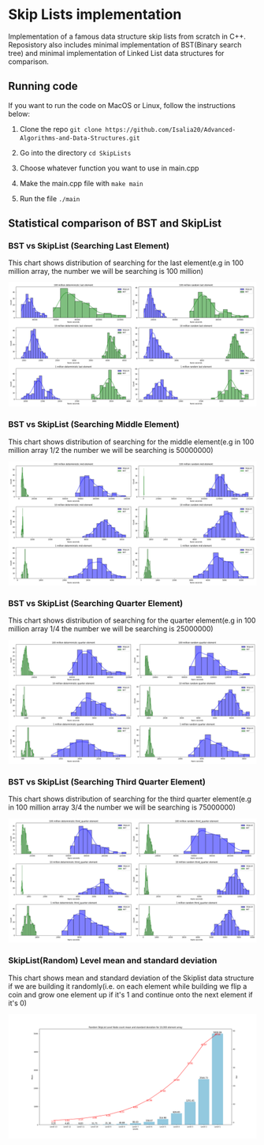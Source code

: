 # Skip Lists implementation

Implementation of a famous data structure skip lists from scratch in C++. Reposistory also includes minimal implementation of BST(Binary search tree) and minimal implementation of Linked List data structures for comparison.

## Running code

If you want to run the code on MacOS or Linux, follow the instructions below:

1. Clone the repo `git clone https://github.com/Isalia20/Advanced-Algorithms-and-Data-Structures.git`

2. Go into the directory `cd SkipLists`

3. Choose whatever function you want to use in main.cpp

4. Make the main.cpp file with `make main`

5. Run the file `./main`

## Statistical comparison of BST and SkipList

### BST vs SkipList (Searching Last Element)

This chart shows distribution of searching for the last element(e.g in 100 million array, the number we will be searching is 100 million)

![Searching Last Element](comparison_pictures/BST_SkipList_comparison_last_element.png)

### BST vs SkipList (Searching Middle Element)

This chart shows distribution of searching for the middle element(e.g in 100 million array 1/2 the number we will be searching is 50000000)

![Searching Middle Element](comparison_pictures/BST_SkipList_comparison_mid.png)

### BST vs SkipList (Searching Quarter Element)

This chart shows distribution of searching for the quarter element(e.g in 100 million array 1/4 the number we will be searching is 25000000)

![Searching Quarter Element](comparison_pictures/BST_SkipList_comparison_quarter_element.png)

### BST vs SkipList (Searching Third Quarter Element)

This chart shows distribution of searching for the third quarter element(e.g in 100 million array 3/4 the number we will be searching is 75000000)

![Searching Third Quarter Element](comparison_pictures/BST_SkipList_comparison_third_quarter.png)

### SkipList(Random) Level mean and standard deviation

This chart shows mean and standard deviation of the Skiplist data structure if we are building it randomly(i.e. on each element while building we flip a coin and grow one element up if it's 1 and continue onto the next element if it's 0)

![Level Node Count per Level 10k Elements](comparison_pictures/RandomSkipListLevelNodeCount.png)
